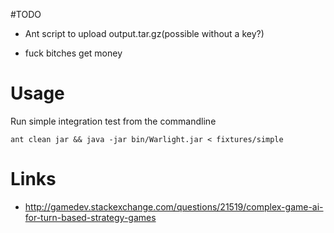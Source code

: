 #TODO

- Ant script to upload output.tar.gz(possible without a key?)

- fuck bitches get money

# Usage

Run simple integration test from the commandline

    ant clean jar && java -jar bin/Warlight.jar < fixtures/simple

# Links

- http://gamedev.stackexchange.com/questions/21519/complex-game-ai-for-turn-based-strategy-games
